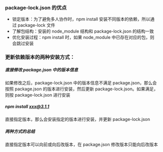 ### package-lock.json 的优点
- 锁定版本：为了避免多人协作时，npm install 安装不同版本的依赖，所以通过 package-lock 文件
- 了解包结构：安装的 node_module 结构和 package-lock.json 的结构一致
- 优化安装过程：npm install 时，如果 node_module 中已存在对应的包，则会跳过安装

### 更新依赖版本的两种安装方式：

##### 直接修改 package.json 中的版本信息
如果修改之后，package-lock.json 中的版本信息不满足 package.json，那么会按照 package.json 的版本进行安装，然后更新 package-lock.json。如果满足，则按 package-lock.json 进行安装

##### npm install xxx@3.1.1
直接指定版本，那么会安装指定的版本进行安装，并更新 package-lock.json


##### 两种方式的总结
直接指定版本可以向前或向后改版本，在 package.json 修改版本只能向后改版本